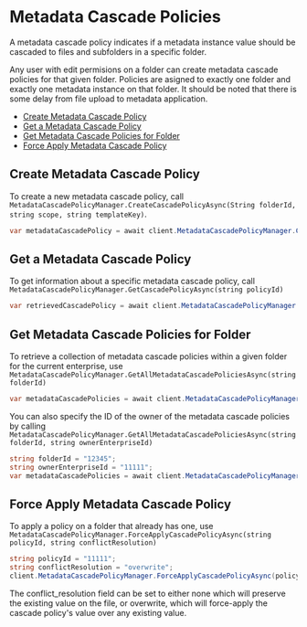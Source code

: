 Metadata Cascade Policies
=========================

A metadata cascade policy indicates if a metadata instance value should be cascaded to files and subfolders in a specific folder.

Any user with edit permisions on a folder can create metadata cascade policies for that given folder. Policies are asigned to exactly one folder and exactly one metadata instance on that folder. It should be noted that there is some delay from file upload to metadata application.

<!-- START doctoc generated TOC please keep comment here to allow auto update -->
<!-- DON'T EDIT THIS SECTION, INSTEAD RE-RUN doctoc TO UPDATE -->


- [Create Metadata Cascade Policy](#create-metadata-cascade-policy)
- [Get a Metadata Cascade Policy](#get-a-metadata-cascade-policy)
- [Get Metadata Cascade Policies for Folder](#get-metadata-cascade-policies-for-folder)
- [Force Apply Metadata Cascade Policy](#force-apply-metadata-cascade-policy)

<!-- END doctoc generated TOC please keep comment here to allow auto update -->

Create Metadata Cascade Policy
------------------------------

To create a new metadata cascade policy, call
`MetadataCascadePolicyManager.CreateCascadePolicyAsync(String folderId, string scope, string templateKey)`.

```c#
var metadataCascadePolicy = await client.MetadataCascadePolicyManager.CreateCascadePolicyAsync("22222", "enterprise_11111", "templateKey");
```

Get a Metadata Cascade Policy
-----------------------------

To get information about a specific metadata cascade policy, call
`MetadataCascadePolicyManager.GetCascadePolicyAsync(string policyId)`

```c#
var retrievedCascadePolicy = await client.MetadataCascadePolicyManager.GetCascadePolicyAsync("12345");
```

Get Metadata Cascade Policies for Folder
----------------------------------------

To retrieve a collection of metadata cascade policies within a given folder for the current enterprise, use
`MetadataCascadePolicyManager.GetAllMetadataCascadePoliciesAsync(string folderId)`

```c#
var metadataCascadePolicies = await client.MetadataCascadePolicyManager.GetAllMetadataCascadePoliciesAsync("12345");
```

You can also specify the ID of the owner of the metadata cascade policies by calling
`MetadataCascadePolicyManager.GetAllMetadataCascadePoliciesAsync(string folderId, string ownerEnterpriseId)`

```c#
string folderId = "12345";
string ownerEnterpriseId = "11111";
var metadataCascadePolicies = await client.MetadataCascadePolicyManager.GetAllMetadataCascadePolicies(folderId, ownerEnterpriseId)
```

Force Apply Metadata Cascade Policy
-----------------------------------

To apply a policy on a folder that already has one, use
`MetadataCascadePolicyManager.ForceApplyCascadePolicyAsync(string policyId, string conflictResolution)`

```c#
string policyId = "11111";
string conflictResolution = "overwrite";
client.MetadataCascadePolicyManager.ForceApplyCascadePolicyAsync(policyId, conflictResolution);
```

The conflict_resolution field can be set to either none which will preserve the existing value on the file, or overwrite, which will force-apply the cascade policy's value over any existing value. 


